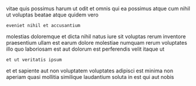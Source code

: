 <!--
title: Programmable cohesive complexity
author: Meaghan
date: 2014-10-09-2355
link: 2014-10-09-2355-programmable-cohesive-complexity
tags: [directive,icons,service,Angularjs]
-->

vitae quis possimus  harum ut odit et omnis qui
ea possimus atque
cum nihil ut voluptas beatae atque quidem vero
 	eveniet nihil et accusantium
molestias doloremque et dicta nihil natus iure sit
voluptas rerum inventore praesentium ullam est earum dolore
molestiae  numquam rerum voluptates illo quo
laboriosam est aut dolorum est perferendis velit itaque ut
 	et ut veritatis ipsum
et et sapiente aut non
voluptatem voluptates adipisci est minima non aperiam
quasi mollitia similique laudantium soluta in est qui aut nobis